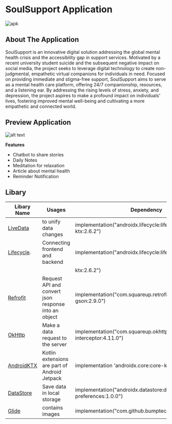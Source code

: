 # SoulSupport Application
![apk](https://drive.google.com/drive/folders/18PEx9kARTt5NsfcUX_HdzYlXKKkQ8MPh)

## About The Application
SoulSupport is an innovative digital solution addressing the global mental health crisis and the accessibility gap in support services. Motivated by a recent university student suicide and the subsequent negative impact on social media, the project seeks to leverage digital technology to create non-judgmental, empathetic virtual companions for individuals in need. Focused on providing immediate and stigma-free support, SoulSupport aims to serve as a mental health care platform, offering 24/7 companionship, resources, and a listening ear. By addressing the rising levels of stress, anxiety, and depression, the project aspires to make a profound impact on individuals' lives, fostering improved mental well-being and cultivating a more empathetic and connected world.

## Preview Application
![alt text](https://github.com/DediMurphy/CAPSTONE-SoulSupport/blob/main/preview.png?raw=true) 

**Features**
- Chatbot to share stories
- Daily Notes
- Meditation for relaxation
- Article about mental health
- Reminder Notification

## Libary

|                                     Libary Name                               |             Usages             |                     Dependency                         |       
| ----------------------------------------------------------------------------- | ------------------------------ | -------------------------------------------------      |
|[LiveData](https://developer.android.com/topic/libraries/architecture/livedata)|to unify data changes     |implementation("androidx.lifecycle:lifecycle-livedata-ktx:2.6.2")  |   
|[Lifecycle](https://developer.android.com/jetpack/androidx/releases/lifecycle).|Connecting frontend and backend |implementation("androidx.lifecycle:lifecycle-viewmodel | 
|                                                                               |                                |   ktx:2.6.2")                                |
|[Refrofit](https://square.github.io/retrofit/)     | Request API and convert json response into an object       |implementation("com.squareup.retrofit2:converter-gson:2.9.0")|
|[OkHttp](https://square.github.io/okhttp/)         | Make a data request to the server |implementation("com.squareup.okhttp3:logging-interceptor:4.11.0") |
|[AndroidKTX](https://developer.android.com/kotlin/ktx) |Kotlin extensions are part of Android Jetpack   |implementation 'androidx.core:core-ktx:1.6.0'  |
|[DataStore](https://developer.android.com/topic/libraries/architecture/datastore)| Save data in local storage | implementation("androidx.datastore:datastore-preferences:1.0.0")|
|[Glide](https://github.com/bumptech/glide)  | contains images |  implementation("com.github.bumptech.glide:glide:4.16.0") |
